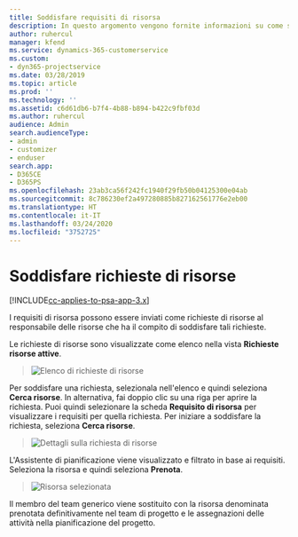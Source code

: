 ```yaml
---
title: Soddisfare requisiti di risorsa
description: In questo argomento vengono fornite informazioni su come soddisfare requisiti di risorsa.
author: ruhercul
manager: kfend
ms.service: dynamics-365-customerservice
ms.custom:
- dyn365-projectservice
ms.date: 03/28/2019
ms.topic: article
ms.prod: ''
ms.technology: ''
ms.assetid: c6d61db6-b7f4-4b88-b894-b422c9fbf03d
ms.author: ruhercul
audience: Admin
search.audienceType:
- admin
- customizer
- enduser
search.app:
- D365CE
- D365PS
ms.openlocfilehash: 23ab3ca56f242fc1940f29fb50b04125300e04ab
ms.sourcegitcommit: 8c786230ef2a497280885b827162561776e2eb00
ms.translationtype: HT
ms.contentlocale: it-IT
ms.lasthandoff: 03/24/2020
ms.locfileid: "3752725"
---
```

# <a name="fulfilling-resource-requests"></a>Soddisfare richieste di risorse

[!INCLUDE[cc-applies-to-psa-app-3.x](../includes/cc-applies-to-psa-app-3x.md)]

I requisiti di risorsa possono essere inviati come richieste di risorse al responsabile delle risorse che ha il compito di soddisfare tali richieste.

Le richieste di risorse sono visualizzate come elenco nella vista **Richieste risorse attive**.

> ![Elenco di richieste di risorse](media/Resource-Management-image59.png)

Per soddisfare una richiesta, selezionala nell'elenco e quindi seleziona **Cerca risorse**. In alternativa, fai doppio clic su una riga per aprire la richiesta. Puoi quindi selezionare la scheda **Requisito di risorsa** per visualizzare i requisiti per quella richiesta. Per iniziare a soddisfare la richiesta, seleziona **Cerca risorse**.

> ![Dettagli sulla richiesta di risorse](media/Resource-Management-image60.png)

L'Assistente di pianificazione viene visualizzato e filtrato in base ai requisiti. Seleziona la risorsa e quindi seleziona **Prenota**.

> ![Risorsa selezionata](media/Resource-Management-image61.png)

Il membro del team generico viene sostituito con la risorsa denominata prenotata definitivamente nel team di progetto e le assegnazioni delle attività nella pianificazione del progetto.

